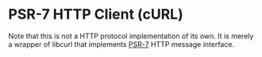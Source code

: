 PSR-7 HTTP Client (cURL)
================

Note that this is not a HTTP protocol implementation of its own. It is merely a
wrapper of libcurl that implements [PSR-7](http://www.php-fig.org/psr/psr-7/) HTTP message interface.
